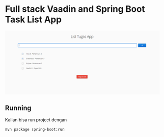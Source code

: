 # Full stack Vaadin and Spring Boot Task List App

![Vaadin and Spring Boot example with JPA and H2](screenshot.png)

## Running

Kalian bisa run project dengan

```
mvn package spring-boot:run
```